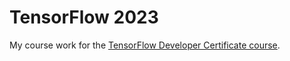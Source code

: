 # TensorFlow 2023
My course work for the [TensorFlow Developer Certificate course](https://www.udemy.com/course/tensorflow-developer-certificate-machine-learning-zero-to-mastery/).
